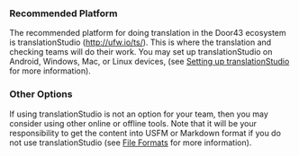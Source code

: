 
### Recommended Platform

The recommended platform for doing translation in the Door43 ecosystem is translationStudio (http://ufw.io/ts/).  This is where the translation and checking teams will do their work.  You may set up translationStudio on Android, Windows, Mac, or Linux devices, (see [Setting up translationStudio](en/ta/process/man/setup-ts) for more information).

### Other Options

If using translationStudio is not an option for your team, then you may consider using other online or offline tools.  Note that it will be your responsibility to get the content into USFM or Markdown format if you do not use translationStudio (see [File Formats](en/ta/translate/man/file-formats) for more information).